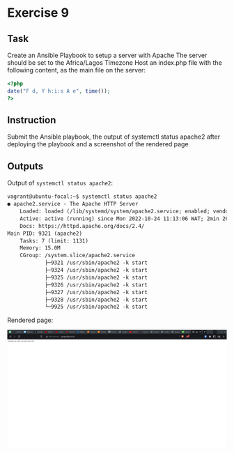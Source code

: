 # Exercise 9

## Task

Create an Ansible Playbook to setup a server with Apache
The server should be set to the Africa/Lagos Timezone
Host an index.php file with the following content, as the main file on the server:

```php
<?php
date("F d, Y h:i:s A e", time());
?>
```

## Instruction

Submit the Ansible playbook, the output of systemctl status apache2 after deploying the playbook and a screenshot of the rendered page

## Outputs

Output of `systemctl status apache2`:

```txt
vagrant@ubuntu-focal:~$ systemctl status apache2
● apache2.service - The Apache HTTP Server
    Loaded: loaded (/lib/systemd/system/apache2.service; enabled; vendor preset: enabled)
    Active: active (running) since Mon 2022-10-24 11:13:06 WAT; 2min 26s ago
    Docs: https://httpd.apache.org/docs/2.4/
Main PID: 9321 (apache2)
    Tasks: 7 (limit: 1131)
    Memory: 15.0M
    CGroup: /system.slice/apache2.service
            ├─9321 /usr/sbin/apache2 -k start
            ├─9324 /usr/sbin/apache2 -k start
            ├─9325 /usr/sbin/apache2 -k start
            ├─9326 /usr/sbin/apache2 -k start
            ├─9327 /usr/sbin/apache2 -k start
            ├─9328 /usr/sbin/apache2 -k start
            └─9925 /usr/sbin/apache2 -k start

```

Rendered page:

![rendered-page](./rendered-page.png)
